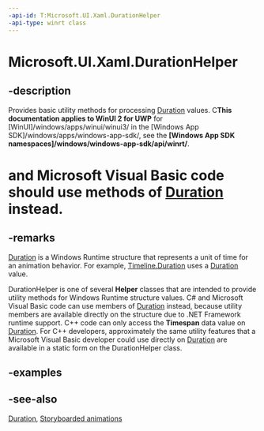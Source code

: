 ```yaml
---
-api-id: T:Microsoft.UI.Xaml.DurationHelper
-api-type: winrt class
---
```


<!-- Class syntax.
public class DurationHelper : Windows.UI.Xaml.IDurationHelper
-->

# Microsoft.UI.Xaml.DurationHelper

## -description

Provides basic utility methods for processing [Duration](duration.md) values. C**This documentation applies to WinUI 2 for UWP** for [WinUI]/windows/apps/winui/winui3/ in the [Windows App SDK]/windows/apps/windows-app-sdk/, see the **[Windows App SDK namespaces]/windows/windows-app-sdk/api/winrt/**.

# and Microsoft Visual Basic code should use methods of [Duration](duration.md) instead.

## -remarks

[Duration](duration.md) is a Windows Runtime structure that represents a unit of time for an animation behavior. For example, [Timeline.Duration](../microsoft.ui.xaml.media.animation/timeline_duration.md) uses a [Duration](duration.md) value.

DurationHelper is one of several **Helper** classes that are intended to provide utility methods for Windows Runtime structure values. C# and Microsoft Visual Basic code can use members of [Duration](duration.md) instead, because utility members are available directly on the structure due to .NET Framework runtime support. C++ code can only access the **Timespan** data value on [Duration](duration.md). For C++ developers, approximately the same utility features that a Microsoft Visual Basic developer could use directly on [Duration](duration.md) are available in a static form on the DurationHelper class.

## -examples

## -see-also

[Duration](duration.md), [Storyboarded animations](/windows/uwp/graphics/storyboarded-animations)
